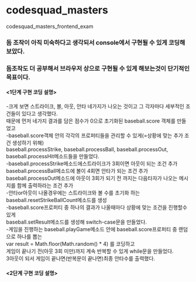# codesquad_masters
codesquad_masters_frontend_exam


### 돔 조작이 아직 미숙하다고 생각되서 console에서 구현될 수 있게 코딩해 보았다.
### 돔조작도 더 공부해서 브라우저 상으로 구현될 수 있게 해보는것이 단기적인 목표이다.


#### <1단계 구현 코딩 설명> 
  -크게 보면 스트라이크, 볼, 아웃, 안타 네가지가 나오는 것이고 그 각자마다 세부적인 조건들이 있다고 생각했다.<br>
   때문에 먼저 네가지 결과를 담은 점수가 0으로 초기화된 baseball.score 객체를 만들었고 <br>
  -baseball.score객체 안의 각각의 프로퍼티들을 관리할 수 있게(=상황에 맞는 추가 조건 생성하기 위해)<br>
   baseball.processStrike, baseball.processBall, baseball.processOut, baseball.processHit메소드들을 만들었다.<br>
  -baseball.processStrike메소드에스트라이크가 3회이면 아웃이 되는 조건 추가<br>
   baseball.processBall메소드에 볼이 4회면 안타가 되는 조건 추가<br>
   baseball.processOut메소드에 아웃이 3회가 되기 전 까지는 다음타자가 나오는 메시지를 함께 출력하라는 조건 추가<br>
  -안타or아웃이 나올경우에는 스트라이크와 볼 수를 초기화 하는 baseball.resetStrikeBallCount메소드를 생성<br>
  -baseball.score프로퍼티 중 하나의 결과가 나올때마다 상황에 맞는 조건을 진행할수있게 <br>
   baseball.setResult메소드를 생성해 switch-case문을 만들었다.<br>
  -게임을 진행하는 baseball.playGame메소드 안에 baseball.score프로퍼티 중 랜덤으로 하나를 뽑는<br>
   var result = Math.floor(Math.random() * 4) 를 코딩하고 <br>
   게임이 끝나기 전(아웃 3회 미만)까지 계속 반복할 수 있게 while문을 만들었다.<br>
   3아웃이 되서 게임이 끝나면(반복문이 끝나면)최종 안타수를 출력했다.<br>

   #### <2단계 구현 코딩 설명> 









